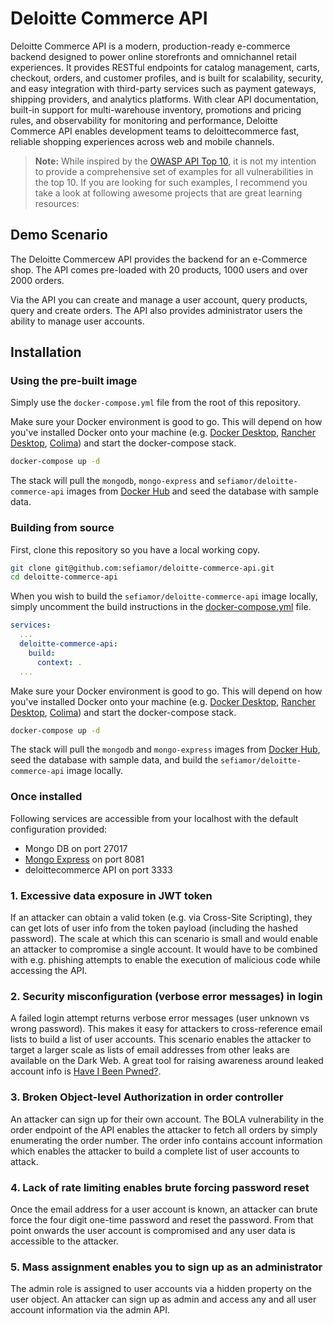 #  Deloitte Commerce API


Deloitte Commerce API is a modern, production-ready e-commerce backend designed to power online storefronts and omnichannel retail
experiences. It provides RESTful endpoints for catalog management, carts, checkout, orders, and customer profiles, and is built for 
scalability, security, and easy integration with third-party services such as payment gateways, shipping providers, and analytics platforms. 
With clear API documentation, built-in support for multi-warehouse inventory, promotions and pricing rules, and observability for monitoring 
and performance, Deloitte Commerce API enables development teams to deloittecommerce fast, reliable shopping experiences across web and mobile channels.




> **Note:**
> While inspired by the [OWASP API Top 10](https://owasp.org/www-project-api-security/), it is not my intention to provide a comprehensive set of examples for all vulnerabilities in the top 10. If you are looking for such examples, I recommend you take a look at following awesome projects that are great learning resources:


## Demo Scenario

The Deloitte Commercew API provides the backend for an e-Commerce shop. The API comes pre-loaded with 20 products, 1000 users and over 2000 orders. 

Via the API you can create and manage a user account, query products, query and create orders. The API also provides administrator users the ability to manage user accounts.

## Installation

### Using the pre-built image

Simply use the `docker-compose.yml` file from the root of this repository. 

Make sure your Docker environment is good to go. This will depend on how you've installed Docker onto your machine (e.g. [Docker Desktop](https://www.docker.com/products/docker-desktop/), [Rancher Desktop](https://rancherdesktop.io/), [Colima](https://github.com/abiosoft/colima)) and start the docker-compose stack. 

```bash
docker-compose up -d
```

The stack will pull the `mongodb`, `mongo-express` and `sefiamor/deloitte-commerce-api` images from [Docker Hub](https://hub.docker.com) and seed the database with sample data.

### Building from source

First, clone this repository so you have a local working copy. 

```bash
git clone git@github.com:sefiamor/deloitte-commerce-api.git
cd deloitte-commerce-api
```

When you wish to build the `sefiamor/deloitte-commerce-api` image locally, simply uncomment the build instructions in the [docker-compose.yml](docker-compose.yml) file.

```yaml
services:
  ...
  deloitte-commerce-api:
    build:
      context: .
  ...
```

Make sure your Docker environment is good to go. This will depend on how you've installed Docker onto your machine (e.g. [Docker Desktop](https://www.docker.com/products/docker-desktop/), [Rancher Desktop](https://rancherdesktop.io/), [Colima](https://github.com/abiosoft/colima)) and start the docker-compose stack. 

```bash
docker-compose up -d
```

The stack will pull the `mongodb` and `mongo-express` images from [Docker Hub](https://hub.docker.com), seed the database with sample data, and build the `sefiamor/deloitte-commerce-api` image locally. 

### Once installed

Following services are accessible from your localhost with the default configuration provided:

- Mongo DB on port 27017
- [Mongo Express](https://github.com/mongo-express/mongo-express) on port 8081
- deloittecommerce API on port 3333



### 1. Excessive data exposure in JWT token

If an attacker can obtain a valid token (e.g. via Cross-Site Scripting), they can get lots of user info from the token payload (including the hashed password). The scale at which this can scenario is small and would enable an attacker to compromise a single account. It would have to be combined with e.g. phishing attempts to enable the execution of malicious code while accessing the API. 

### 2. Security misconfiguration (verbose error messages) in login

A failed login attempt returns verbose error messages (user unknown vs wrong password). This makes it easy for attackers to cross-reference email lists to build a list of user accounts. This scenario enables the attacker to target a larger scale as lists of email addresses from other leaks are available on the Dark Web. A great tool for raising awareness around leaked account info is [Have I Been Pwned?](https://haveibeenpwned.com/).

### 3. Broken Object-level Authorization in order controller

An attacker can sign up for their own account. The BOLA vulnerability in the order endpoint of the API enables the attacker to fetch all orders by simply enumerating the order number. The order info contains account information which enables the attacker to build a complete list of user accounts to attack.

### 4. Lack of rate limiting enables brute forcing password reset

Once the email address for a user account is known, an attacker can brute force the four digit one-time password and reset the password. From that point onwards the user account is compromised and any user data is accessible to the attacker.

### 5. Mass assignment enables you to sign up as an administrator

The admin role is assigned to user accounts via a hidden property on the user object. An attacker can sign up as admin and access any and all user account information via the admin API. 

